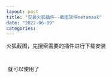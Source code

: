 ```yaml
---
layout: post
title: "安装火狐插件--截图软件metamask"
date: "2022-06-09"
categories: 
---
```

<p>火狐截图，先搜索需要的插件进行下载安装</p> 
<p style="text-align:center;"><img alt="" src="https://img-blog.csdnimg.cn/045d982e772d4c4fb1feeb0d46f95852.png?x-oss-process=image/watermark,type_d3F5LXplbmhlaQ,shadow_50,text_Q1NETiBA6K645aKo44Gu5bCP6J206J22,size_20,color_FFFFFF,t_70,g_se,x_16"></p> 
<p style="text-align:center;"><img alt="" src="https://img-blog.csdnimg.cn/d7a1eff144e84fc8bf4db7a2406726eb.png?x-oss-process=image/watermark,type_d3F5LXplbmhlaQ,shadow_50,text_Q1NETiBA6K645aKo44Gu5bCP6J206J22,size_20,color_FFFFFF,t_70,g_se,x_16"></p> 
<p> 就可以使用了</p>
